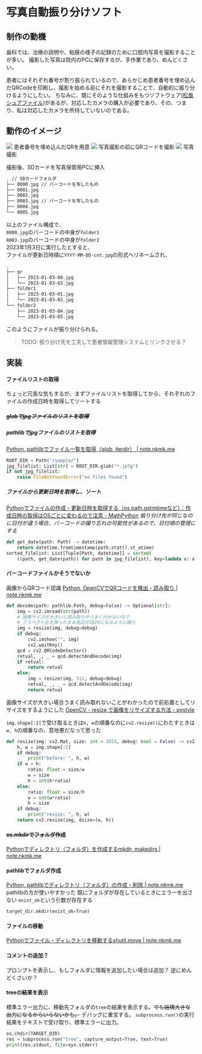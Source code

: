 # 写真自動振り分けソフト


## 制作の動機
歯科では、治療の説明や、粘膜の様子の記録のために口腔内写真を撮影することが多い。
撮影した写真は院内のPCに保存するが、手作業であり、めんどくさい。

患者にはそれぞれ番号が割り振られているので、あらかじめ患者番号を埋め込んだQRCodeを印刷し、撮影を始める前にそれを撮影することで、自動的に振り分けるようにしたい。
ちなみに、既にそのような仕組みをもつソフトウェア([松風シュアファイル](https://www.shofu.co.jp/surefile/index.html))があるが、対応したカメラの購入が必要であり、その、つまり、私は対応したカメラを所持していないのである。

## 動作のイメージ
![](images/carte_and_qr.png)
患者番号を埋め込んだQRを用意
![](images/shoot_qr.png)
写真撮影の前にQRコードを撮影
![](images/shoot_oral.png)
写真撮影

撮影後、SDカードを写真保管用PCに挿入
```zsh
. // SDカードフォルダ
├── 0000.jpg // バーコードを写したもの
├── 0001.jpg
├── 0002.jpg
├── 0003.jpg // バーコードを写したもの
├── 0004.jpg
└── 0005.jpg
```
以上のファイル構成で、  
`0000.jpg`のバーコードの中身が`folder1`  
`0003.jpg`のバーコードの中身が`folder2`  
2023年1月3日に実行したとすると、  
ファイルが更新日時順に`YYYY-MM-DD-cnt.jpg`の形式へリネームされ、
```zsh
.
├── qr
│   ├── 2023-01-03-00.jpg
│   └── 2023-01-03-03.jpg
├── folder1
│   ├── 2023-01-03-01.jpg
│   └── 2023-01-03-02.jpg
└── folder2
    ├── 2023-01-03-04.jpg
    └── 2023-01-03-05.jpg
```
このようにファイルが振り分けられる。

> TODO: 振り分け先を工夫して患者情報管理システムとリンクさせる？

## 実装
#### ファイルリストの取得
ちょっと冗長な気もするが、まずファイルリストを取得してから、それぞれのファイルの作成日時を取得してソートする

##### ~~globでjpgファイルのリストを取得~~

##### pathlibでjpgファイルのリストを取得
[Python, pathlibでファイル一覧を取得（glob, iterdir） | note.nkmk.me](https://note.nkmk.me/python-pathlib-iterdir-glob/)
```python
ROOT_DIR = Path("/sample/")
jpg_filelist: List[str] = ROOT_DIR.glob("*.jp?g")
if not jpg_filelist:
    raise FileNotFoundError("no files found")
```

##### ファイルから更新日時を取得し、ソート
[Pythonでファイルの作成・更新日時を取得する（os.path.getmtimeなど）：作成日時の取得はOSごとに変わるので注意 - MathPython](https://www.mathpython.com/file-date)
*振り分け先が同じなのに日付が違う場合、バーコードの撮り忘れの可能性があるので、日付順の管理にする*
```python
def get_date(path: Path) -> datetime:
    return datetime.fromtimestamp(path.stat().st_atime)
sorted_filelist: List[Tuple[Path, datetime]] = sorted(
    ((path, get_date(path)) for path in jpg_filelist), key=lambda x: x[1])
```

#### バーコードファイルかそうでないか
画像からQRコード認識
[Python, OpenCVでQRコードを検出・読み取り | note.nkmk.me](https://note.nkmk.me/python-opencv-qrcode/)
```python
def decode(path: pathlib.Path, debug=False) -> Optional[str]:
    img = cv2.imread(str(path))
    # 画像サイズが大きいと読み取りがうまく行かないので
    # アスペクト比を保ったまま長辺が1024になるように縮小
    img = resize(img, debug=debug)
    if debug:
        cv2.imshow("", img)
        cv2.waitKey()
    qcd = cv2.QRCodeDetector()
    retval, _, _ = qcd.detectAndDecode(img)
    if retval:
        return retval
    else:
        img = resize(img, 512, debug=debug)
        retval, _, _ = qcd.detectAndDecode(img)
        return retval
```

画像サイズが大きい場合うまく読み取れないことがわかったので前処置としてリサイズをするようにした
[OpenCV - resize で画像をリサイズする方法 - pystyle](https://pystyle.info/opencv-resize/)

`img.shape[:2]`で受け取るときは`h, w`の順番なのに`cv2.resize()`にわたすときは`w, h`の順番なの、意地悪だなって思った

```python
def resize(img: cv2.Mat, size: int = 1024, debug: bool = False) -> cv2.Mat:
    h, w = img.shape[:2]
    if debug:
        print("before: ", h, w)
    if w > h:
        ratio: float = size/w
        w = size
        h = int(h*ratio)
    else:
        ratio: float = size/h
        w = int(w*ratio)
        h = size
    if debug:
        print("resize: ", h, w)
    return cv2.resize(img, dsize=(w, h))
```


#### ~~os.mkdirでフォルダ作成~~
[Pythonでディレクトリ（フォルダ）を作成するmkdir, makedirs | note.nkmk.me](https://note.nkmk.me/python-os-mkdir-makedirs/)

#### pathlibでフォルダ作成
[Python, pathlibでディレクトリ（フォルダ）の作成・削除 | note.nkmk.me](https://note.nkmk.me/python-pathlib-mkdir-rmdir/)
pathlibの方が使いやすかった
既にフォルダが存在しているときにエラーを出さない
`exist_ok`という引数が存在する
```python
target_dir.mkdir(exist_ok=True)
```
#### ファイルの移動
[Pythonでファイル・ディレクトリを移動するshutil.move | note.nkmk.me](https://note.nkmk.me/python-shutil-move/)

#### コメントの追加？
プロンプトを表示し、もしフォルダに情報を追加したい場合は追加？
逆にめんどくさいか？

#### treeの結果を表示
標準エラー出力に、移動先フォルダの`tree`の結果を表示する。~~でも結構大きな出力になるからいらないかも。~~ デバッグに重宝する。
`subprocess.run()`の実行結果をテキストで受け取り、標準エラーに出力。
```python
os.chdir(TARGET_DIR)
res = subprocess.run("tree", capture_output=True, text=True)
print(res.stdout, file=sys.stderr)
```